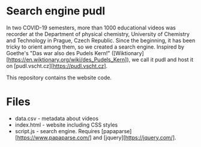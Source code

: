 # Search engine pudl

In two COVID-19 semesters, more than 1000 educational videos was recorder
at the Department of physical chemistry, University of Chemistry and Technology
in Prague, Czech Republic. Since the beginning, it has been tricky to orient
among them, so we created a search engine. Inspired by Goethe's 
"Das war also des Pudels Kern!" ([Wiktionary][https://en.wiktionary.org/wiki/des_Pudels_Kern]),
we call it pudl and host it on [pudl.vscht.cz][https://pudl.vscht.cz].

This repository contains the website code.

# Files

* data.csv - metadata about videos
* index.html - website including CSS styles
* script.js - search engine. Requires [papaparse][https://www.papaparse.com/] and [jquery][https://jquery.com/].
